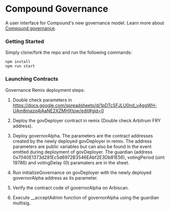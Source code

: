 # Compound Governance

A user interface for Compound's new governance model. Learn more about [Compound governance](https://medium.com/compound-finance/compound-governance-5531f524cf68).

### Getting Started

Simply clone/fork the repo and run the following commands:

```
npm install
npm run start
```

### Launching Contracts

Governance Remix deployment steps:

1. Double check parameters in https://docs.google.com/spreadsheets/d/1pDTcSFJLU0nd_v4ggWH-UAm8mazq4jAaNE2XZMHXtpw/edit#gid=0

2. Deploy the govDeployer contract in remix (Double check Arbitrum FRY address).

3. Deploy governorAlpha.
   The parameters are the contract addresses created by the newly deployed govDeployer in remix. The
   address parameters are public variables but can also be found in the event emitted during deployment of govDeployer.
   The guardian (address 0x7040E1373d281Ec5d6972B3546EAbf2E3Db81E56), votingPeriod (uint 19786) and
   votingDelay (0) paramaters are in the sheet.

4. Run initializeGovernance on govDeployer with the newly deployed governorAlpha address as its parameter.

5. Verify the contract code of governorAlpha on Arbiscan.

6. Execute \_\_acceptAdmin function of governorAlpha using the guardian multisig.
